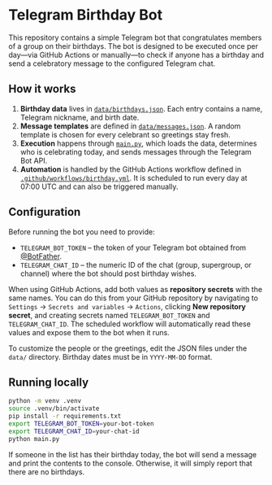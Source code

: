 # Telegram Birthday Bot

This repository contains a simple Telegram bot that congratulates members of a group on their birthdays. The bot is designed to be executed once per day—via GitHub Actions or manually—to check if anyone has a birthday and send a celebratory message to the configured Telegram chat.

## How it works

1. **Birthday data** lives in [`data/birthdays.json`](data/birthdays.json). Each entry contains a name, Telegram nickname, and birth date.
2. **Message templates** are defined in [`data/messages.json`](data/messages.json). A random template is chosen for every celebrant so greetings stay fresh.
3. **Execution** happens through [`main.py`](main.py), which loads the data, determines who is celebrating today, and sends messages through the Telegram Bot API.
4. **Automation** is handled by the GitHub Actions workflow defined in [`.github/workflows/birthday.yml`](.github/workflows/birthday.yml). It is scheduled to run every day at 07:00 UTC and can also be triggered manually.

## Configuration

Before running the bot you need to provide:

- `TELEGRAM_BOT_TOKEN` – the token of your Telegram bot obtained from [@BotFather](https://t.me/BotFather).
- `TELEGRAM_CHAT_ID` – the numeric ID of the chat (group, supergroup, or channel) where the bot should post birthday wishes.

When using GitHub Actions, add both values as **repository secrets** with the same names. You can do this from your GitHub
repository by navigating to `Settings` → `Secrets and variables` → `Actions`, clicking **New repository secret**, and creating
secrets named `TELEGRAM_BOT_TOKEN` and `TELEGRAM_CHAT_ID`. The scheduled workflow will automatically read these values and
expose them to the bot when it runs.

To customize the people or the greetings, edit the JSON files under the `data/` directory. Birthday dates must be in `YYYY-MM-DD` format.

## Running locally

```bash
python -m venv .venv
source .venv/bin/activate
pip install -r requirements.txt
export TELEGRAM_BOT_TOKEN=your-bot-token
export TELEGRAM_CHAT_ID=your-chat-id
python main.py
```

If someone in the list has their birthday today, the bot will send a message and print the contents to the console. Otherwise, it will simply report that there are no birthdays.
